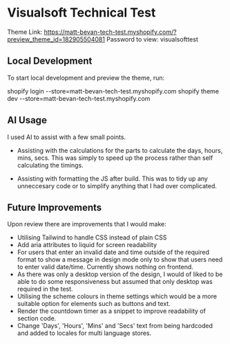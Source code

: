 # Visualsoft Technical Test
Theme Link: https://matt-bevan-tech-test.myshopify.com/?preview_theme_id=182905504081
Password to view: visualsofttest

## Local Development
To start local development and preview the theme, run:

shopify login --store=matt-bevan-tech-test.myshopify.com
shopify theme dev --store=matt-bevan-tech-test.myshopify.com

## AI Usage
I used AI to assist with a few small points. 

- Assisting with the calculations for the parts to calculate the days, hours, mins, secs. This was simply to speed up the process rather than self calculating the timings. 

- Assisting with formatting the JS after build. This was to tidy up any unneccesary code or to simplify anything that I had over complicated. 

## Future Improvements 
Upon review there are improvements that I would make:

- Utilising Tailwind to handle CSS instead of plain CSS
- Add aria attributes to liquid for screen readability
- For users that enter an invalid date and time outside of the required format to show a message in design mode only to show that users need to enter valid date/time. Currently shows nothing on frontend.
- As there was only a desktop version of the design, I would of liked to be able to do some responsiveness but assumed that only desktop was required in the test. 
- Utilising the scheme colours in theme settings which would be a more suitable option for elements such as buttons and text.
- Render the countdown timer as a snippet to improve readability of section code. 
- Change 'Days', 'Hours', 'Mins' and 'Secs' text from being hardcoded and added to locales for multi language stores.